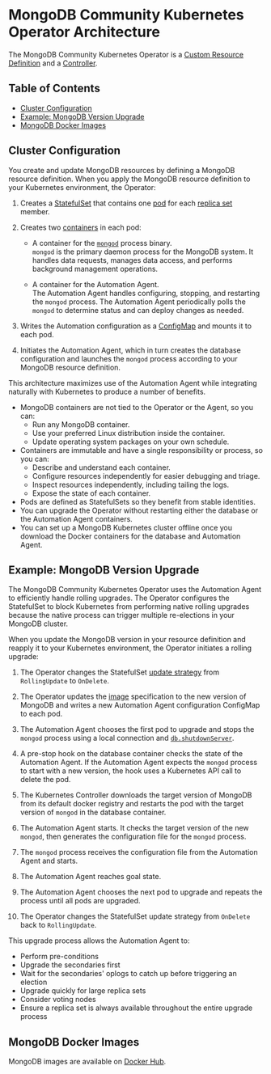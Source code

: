 # MongoDB Community Kubernetes Operator Architecture

The MongoDB Community Kubernetes Operator is a [Custom Resource Definition](https://kubernetes.io/docs/concepts/extend-kubernetes/api-extension/custom-resources/) and a [Controller](https://kubernetes.io/docs/concepts/architecture/controller/).

## Table of Contents

- [Cluster Configuration](#cluster-configuration)
- [Example: MongoDB Version Upgrade](#example-mongodb-version-upgrade)
- [MongoDB Docker Images](#mongodb-docker-images)

## Cluster Configuration

You create and update MongoDB resources by defining a MongoDB resource definition. When you apply the MongoDB resource definition to your Kubernetes environment, the Operator:

1. Creates a [StatefulSet](https://kubernetes.io/docs/concepts/workloads/controllers/statefulset/) that contains one [pod](https://kubernetes.io/docs/concepts/workloads/pods/pod-overview/) for each [replica set](https://docs.mongodb.com/manual/replication/) member. 
1. Creates two [containers](https://kubernetes.io/docs/concepts/containers/overview/) in each pod:

   - A container for the [`mongod`](https://docs.mongodb.com/manual/reference/program/mongod/index.html) process binary. </br>
     `mongod` is the primary daemon process for the MongoDB system. It handles data requests, manages data access, and performs background management operations.

   - A container for the Automation Agent. </br>
     The Automation Agent handles configuring, stopping, and restarting the `mongod` process. The Automation Agent periodically polls the `mongod` to determine status and can deploy changes as needed. 
1. Writes the Automation configuration as a [ConfigMap](https://kubernetes.io/docs/concepts/configuration/configmap/) and mounts it to each pod. 
1. Initiates the Automation Agent, which in turn creates the database configuration and launches the `mongod` process according to your MongoDB resource definition.

<!--
<img src="" alt="Architecure diagram of the MongoDB Community Kubernetes Operator">
-->

This architecture maximizes use of the Automation Agent while integrating naturally with Kubernetes to produce a number of benefits.

- MongoDB containers are not tied to the Operator or the Agent, so you can:
  - Run any MongoDB container.
  - Use your preferred Linux distribution inside the container.
  - Update operating system packages on your own schedule.
- Containers are immutable and have a single responsibility or process, so you can:
  - Describe and understand each container.
  - Configure resources independently for easier debugging and triage.
  - Inspect resources independently, including tailing the logs.
  - Expose the state of each container.
- Pods are defined as StatefulSets so they benefit from stable identities.
- You can upgrade the Operator without restarting either the database or the Automation Agent containers.
- You can set up a MongoDB Kubernetes cluster offline once you download the Docker containers for the database and Automation Agent.

## Example: MongoDB Version Upgrade

The MongoDB Community Kubernetes Operator uses the Automation Agent to efficiently handle rolling upgrades. The Operator configures the StatefulSet to block Kubernetes from performing native rolling upgrades because the native process can trigger multiple  re-elections in your MongoDB cluster. 

When you update the MongoDB version in your resource definition and reapply it to your Kubernetes environment, the Operator initiates a rolling upgrade:

1. The Operator changes the StatefulSet [update strategy](https://kubernetes.io/docs/concepts/workloads/controllers/statefulset/#update-strategies) from `RollingUpdate` to `OnDelete`.

1. The Operator updates the [image](https://kubernetes.io/docs/concepts/containers/images/) specification to the new version of MongoDB and writes a new Automation Agent configuration ConfigMap to each pod.

1. The Automation Agent chooses the first pod to upgrade and stops the `mongod` process using a local connection and [`db.shutdownServer`](https://docs.mongodb.com/manual/reference/method/db.shutdownServer/#db.shutdownServer).

1. A pre-stop hook on the database container checks the state of the Automation Agent. If the Automation Agent expects the `mongod` process to start with a new version, the hook uses a Kubernetes API call to delete the pod.

1. The Kubernetes Controller downloads the target version of MongoDB from its default docker registry and restarts the pod with the target version of `mongod` in the database container.

1. The Automation Agent starts. It checks the target version of the new `mongod`, then generates the configuration file for the `mongod` process.

1. The `mongod` process receives the configuration file from the Automation Agent and starts.

1. The Automation Agent reaches goal state.

1. The Automation Agent chooses the next pod to upgrade and repeats the process until all pods are upgraded.

1. The Operator changes the StatefulSet update strategy from `OnDelete` back to `RollingUpdate`.

<!--
<img src="" alt="Rolling upgrade flow diagram for the MongoDB Community Kubernetes Operator">
-->

This upgrade process allows the Automation Agent to:

- Perform pre-conditions
- Upgrade the secondaries first
- Wait for the secondaries' oplogs to catch up before triggering an election
- Upgrade quickly for large replica sets
- Consider voting nodes
- Ensure a replica set is always available throughout the entire upgrade process

## MongoDB Docker Images

MongoDB images are available on [Docker Hub](https://hub.docker.com/_/mongo?tab=tags&page=1&ordering=last_updated).
